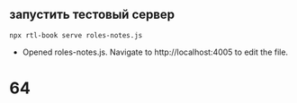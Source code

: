 ## запустить тестовый сервер 
`npx rtl-book serve roles-notes.js`
- Opened roles-notes.js. Navigate to http://localhost:4005 to edit the file.

# 64